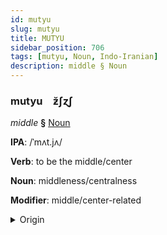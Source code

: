 ```yaml
---
id: mutyu
slug: mutyu
title: MUTYU
sidebar_position: 706
tags: [mutyu, Noun, Indo-Iranian]
description: middle § Noun
---
```


### mutyu&emsp;<span kind="abugida">ƶ̆ʃɀʃ</span>

*middle* **§** [Noun](../../tags/Noun)

**IPA**: /ˈmʌt.jʌ/

**Verb**: to be the middle/center

**Noun**: middleness/centralness

**Modifier**: middle/center-related

<details>
    <summary>Origin</summary>
    Sanskrit मध्य madhya /məd̪ʱ.jᵊ/<br/>
    <em>Indo-Iranian Language Family</em>
</details>
